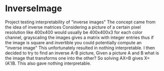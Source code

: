 # InverseImage
Project testing interpretability of "inverse images"
The concept came from the idea of inverse matrices
Considering a picture of a certain pixel resolution like 400x400 would usually be 400x400x3 for each color channel, 
grayscaling the images gives a matrix with integer entries thus if the image is square and invertible you could potentially compute an "inverse image"
This unfortunately resulted in nothing interpretable. I then decided to try to find an inverse A-B picture, Given a picture A and B what is the image that transforms one into the other? So solving AX=B gives X=(A')B. This also gave nothing interpretable. 
